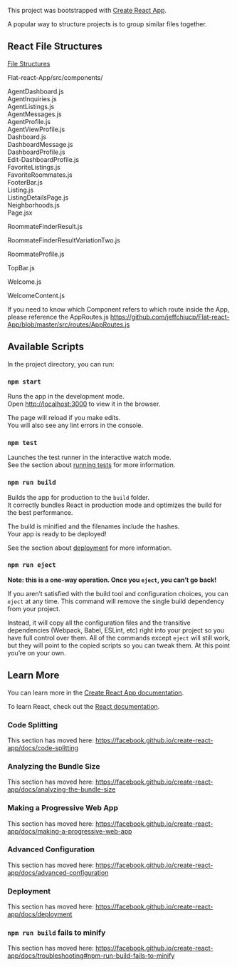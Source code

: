 This project was bootstrapped with [Create React App](https://github.com/facebook/create-react-app).

A popular way to structure projects is to group similar files together. 

## React File Structures
[File Structures](https://reactjs.org/docs/faq-structure.html)

Flat-react-App/src/components/

AgentDashboard.js                   
AgentInquiries.js                   
AgentListings.js                    
AgentMessages.js                    
AgentProfile.js                     
AgentViewProfile.js                 
Dashboard.js                        
DashboardMessage.js                 
DashboardProfile.js                
Edit-DashboardProfile.js            
FavoriteListings.js                 
FavoriteRoommates.js                
FooterBar.js                        
Listing.js                          
ListingDetailsPage.js               
Neighborhoods.js                    
Page.jsx

RoommateFinderResult.js

RoommateFinderResultVariationTwo.js

RoommateProfile.js

TopBar.js

Welcome.js

WelcomeContent.js

If you need to know which Component refers to which route inside the App, please reference the AppRoutes.js https://github.com/jeffchiucp/Flat-react-App/blob/master/src/routes/AppRoutes.js
  
## Available Scripts

In the project directory, you can run:

### `npm start`

Runs the app in the development mode.<br>
Open [http://localhost:3000](http://localhost:3000) to view it in the browser.

The page will reload if you make edits.<br>
You will also see any lint errors in the console.

### `npm test`

Launches the test runner in the interactive watch mode.<br>
See the section about [running tests](https://facebook.github.io/create-react-app/docs/running-tests) for more information.

### `npm run build`

Builds the app for production to the `build` folder.<br>
It correctly bundles React in production mode and optimizes the build for the best performance.

The build is minified and the filenames include the hashes.<br>
Your app is ready to be deployed!

See the section about [deployment](https://facebook.github.io/create-react-app/docs/deployment) for more information.

### `npm run eject`

**Note: this is a one-way operation. Once you `eject`, you can’t go back!**

If you aren’t satisfied with the build tool and configuration choices, you can `eject` at any time. This command will remove the single build dependency from your project.

Instead, it will copy all the configuration files and the transitive dependencies (Webpack, Babel, ESLint, etc) right into your project so you have full control over them. All of the commands except `eject` will still work, but they will point to the copied scripts so you can tweak them. At this point you’re on your own.


## Learn More

You can learn more in the [Create React App documentation](https://facebook.github.io/create-react-app/docs/getting-started).

To learn React, check out the [React documentation](https://reactjs.org/).

### Code Splitting

This section has moved here: https://facebook.github.io/create-react-app/docs/code-splitting

### Analyzing the Bundle Size

This section has moved here: https://facebook.github.io/create-react-app/docs/analyzing-the-bundle-size

### Making a Progressive Web App

This section has moved here: https://facebook.github.io/create-react-app/docs/making-a-progressive-web-app

### Advanced Configuration

This section has moved here: https://facebook.github.io/create-react-app/docs/advanced-configuration

### Deployment

This section has moved here: https://facebook.github.io/create-react-app/docs/deployment

### `npm run build` fails to minify

This section has moved here: https://facebook.github.io/create-react-app/docs/troubleshooting#npm-run-build-fails-to-minify
